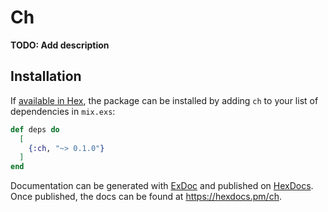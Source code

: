 # Ch

**TODO: Add description**

## Installation

If [available in Hex](https://hex.pm/docs/publish), the package can be installed
by adding `ch` to your list of dependencies in `mix.exs`:

```elixir
def deps do
  [
    {:ch, "~> 0.1.0"}
  ]
end
```

Documentation can be generated with [ExDoc](https://github.com/elixir-lang/ex_doc)
and published on [HexDocs](https://hexdocs.pm). Once published, the docs can
be found at <https://hexdocs.pm/ch>.

